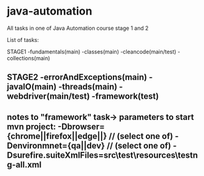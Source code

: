 # java-automation
All tasks in one of Java Automation course stage 1 and 2

List of tasks:

STAGE1
-fundamentals(main)
-classes(main)
-cleancode(main/test)
-collections(main)

STAGE2
-errorAndExceptions(main)
-javaIO(main)
-threads(main)
-webdriver(main/test)
-framework(test)
-------------------------------
notes to "framework" task->
parameters to start mvn project:
-Dbrowser={chrome||firefox||edge||} // (select one of)
-Denvironmnet={qa||dev} // (select one of)
-Dsurefire.suiteXmlFiles=src\test\resources\testng-all.xml
-----------------------------------
